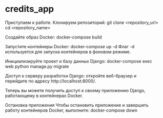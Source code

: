 # credits_app
Приступаем к работе. Клонируем репозиторий:
git clone <repository_url> cd <repository_name> 

Создайте образ Docker:
docker-compose build 

Запустите контейнеры Docker:
docker-compose up -d Флаг -d используется для запуска контейнеров в фоновом режиме.

Инициализируйте проект и базу данных Django: 
docker-compose exec web python manage.py migrate

Доступ к серверу разработки Django: 
откройте веб-браузер и перейдите по адресу http://localhost:8000/.

Теперь вы можете получить доступ к своему приложению Django, работающему в контейнерах Docker.

Остановка приложения Чтобы остановить приложение и завершить работу контейнеров Docker, выполните:
docker-compose down
